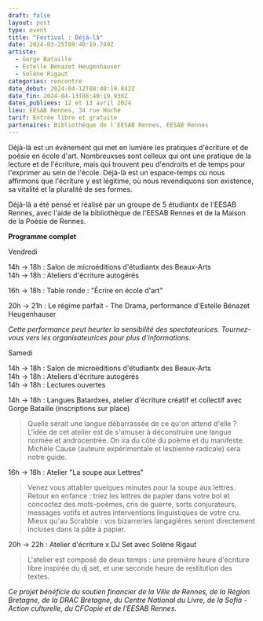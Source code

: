 ```yaml
---
draft: false
layout: post
type: event
title: "Festival : Déjà-là"
date: 2024-03-25T09:40:19.749Z
artiste:
  - Gorge Bataille
  - Estelle Bénazet Heugenhauser
  - Solène Rigaut
categories: rencontre
date_debut: 2024-04-12T08:40:19.842Z
date_fin: 2024-04-13T08:40:19.930Z
dates_publiees: 12 et 13 avril 2024
lieu: EESAB Rennes, 34 rue Hoche
tarif: Entrée libre et gratuite
partenaires: Bibliothèque de l'EESAB Rennes, EESAB Rennes
---
```

Déjà-là est un événement qui met en lumière les pratiques d'écriture et de poésie en école d'art. Nombreuxses sont celleux qui ont une pratique de la lecture et de l'écriture, mais qui trouvent peu d'endroits et de temps pour l'exprimer au sein de l'école. Déjà-là est un espace-temps où nous affirmons que l'écriture y est légitime, où nous revendiquons son existence, sa vitalité et la pluralité de ses formes.

Déjà-là a été pensé et réalisé par un groupe de 5 étudiantx de l'EESAB Rennes, avec l'aide de la bibliothèque de l'EESAB Rennes et de la Maison de la Poésie de Rennes.

**Programme complet**

Vendredi
 
14h → 18h : Salon de microéditions d'étudiantx des Beaux-Arts  
14h → 18h : Ateliers d'écriture autogérés  

16h → 18h : Table ronde : "Écrire en école d'art"

20h → 21h : Le régime parfait - The Drama, performance d'Estelle Bénazet Heugenhauser

*Cette performance peut heurter la sensibilité des spectateurices. Tournez-vous vers les organisateurices pour plus d'informations.*

Samedi

14h → 18h : Salon de microéditions d'étudiantx des Beaux-Arts  
14h → 18h : Ateliers d'écriture autogérés  
14h → 18h : Lectures ouvertes  

14h → 18h : Langues Batardxes, atelier d'écriture créatif et collectif avec Gorge Bataille (inscriptions sur place)

> Quelle serait une langue débarrassée de ce qu'on attend d'elle ? L'idée de cet atelier est de s'amuser à déconstruire une langue normée et androcentrée. On ira du côté du poème et du manifeste. Michèle Cause (auteure expérimentale et lesbienne radicale) sera notre guide.

16h → 18h : Atelier "La soupe aux Lettres"  

> Venez vous attabler quelques minutes pour la soupe aux lettres. Retour en enfance : triez les lettres de papier dans votre bol et concoctez des mots-poèmes, cris de guerre, sorts conjurateurs, messages votifs et autres interventions linguistiques de votre cru. Mieux qu'au Scrabble : vos bizarreries langagières seront directement incluses dans la pâte à papier.

20h → 22h : Atelier d'écriture x DJ Set avec Solène Rigaut

> L'atelier est composé de deux temps : une première heure d'écriture libre inspirée du dj set, et une seconde heure de restitution des textes.

*Ce projet bénéficie du soutien financier de la Ville de Rennes, de la Région Bretagne, de la DRAC Bretagne, du Centre National du Livre, de la Sofia - Action culturelle, du CFCopie et de l'EESAB Rennes.*